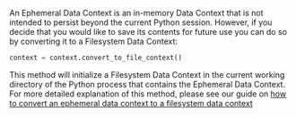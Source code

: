 An Ephemeral Data Context is an in-memory Data Context that is not intended to persist beyond the current Python session.  However, if you decide that you would like to save its contents for future use you can do so by converting it to a Filesystem Data Context:

```python title="Python code"
context = context.convert_to_file_context()
```

This method will initialize a Filesystem Data Context in the current working directory of the Python process that contains the Ephemeral Data Context.  For more detailed explanation of this method, please see our guide on [how to convert an ephemeral data context to a filesystem data context](/docs/guides/setup/configuring_data_contexts/how_to_convert_an_ephemeral_data_context_to_a_filesystem_data_context.md)